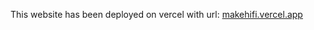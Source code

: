 This website has been deployed on vercel with url: [makehifi.vercel.app](https://makehifi.vercel.app)
